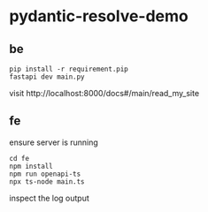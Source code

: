 # pydantic-resolve-demo

## be

```shell
pip install -r requirement.pip
fastapi dev main.py
```

visit http://localhost:8000/docs#/main/read_my_site


## fe

ensure server is running
```shell
cd fe
npm install
npm run openapi-ts
npx ts-node main.ts
```

inspect the log output
